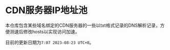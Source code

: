 # CDN服务器IP地址池

本仓库包含某些域名绑定的CDN服务器的一些以txt格式记录的DNS解析记录，方便测速后修改hosts以实现访问加速。

目前的更新日期为`7:07 2023-08-23 UTC+8`。
